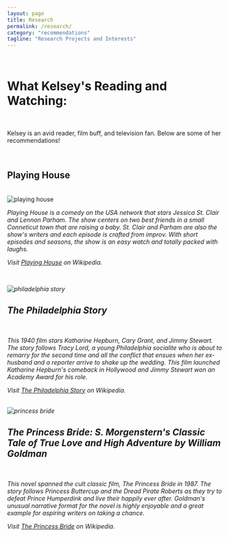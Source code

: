 ```yaml
---
layout: page
title: Research
permalink: /research/
category: "recommendations"
tagline: "Research Projects and Interests"
---
```

<br>
<h1> What Kelsey's Reading and Watching:</h1>
<br>

<p>Kelsey is an avid reader, film buff, and television fan. Below are some of her recommendations!<p>

<br>

<h2>Playing House</h2>
<br>
<IMG class="displayed" src="http://when-will.net/images/artikel/2015/august/Playing-House.jpg" alt="playing house">

<br>
<p><i>Playing House <i> is a comedy on the USA network that stars Jessica St. Clair and Lennon Parham. The show centers on two best friends in a small Conneticut town that are raising a baby. 
St. Clair and Parham are also the show's writers and each episode is crafted from improv. With short episodes and seasons, the show is an easy watch and totally packed with laughs.<p> 

<p>Visit <a href="https://en.wikipedia.org/wiki/Playing_House_(TV_series)">Playing House</a> on Wikipedia. <p> <br>

<IMG class="displayed" src="https://www.orpheum-memphis.com/assets/img/Philadelphia_Story_Spotlight.jpg" alt="philadelphia story"> <br>

<h2>The Philadelphia Story</h2>
<br> <p>This 1940 film stars Katharine Hepburn, Cary Grant, and Jimmy Stewart. The story follows Tracy Lord, a young Philadelphia socialite who is about to remarry for the second time and all the 
conflict that ensues when her ex-husband and a reporter arrive to shake up the wedding. This film launched Katharine Hepburn's comeback in Hollywood and Jimmy Stewart won an Academy Award for his role. <p>

<p>Visit <a href="https://en.wikipedia.org/wiki/The_Philadelphia_Story_(film)">The Philadelphia Story</a> on Wikipedia. <p> <br>

<IMG class="displayed" src="http://1.media.dorkly.cvcdn.com/17/75/c3bad6622692e596f2e97d5f4cd170e5.jpg" alt="princess bride">

<br>

<h2>The Princess Bride: S. Morgenstern's Classic Tale of True Love and High Adventure by William Goldman </h2> <br>  <p>This novel spanned the cult classic film,  <i>The Princess Bride<i> in 1987. The story follows Princess Buttercup and the 
Dread Pirate Roberts as they try to defeat Prince Humperdink and live their happily ever after. Goldman's unusual narrative format for the novel is highly enjoyable and a great example for aspiring writers on taking a chance. <p>

 <p>Visit <a href="https://en.wikipedia.org/wiki/The_Princess_Bride">The Princess Bride</a> on Wikipedia.<p>
